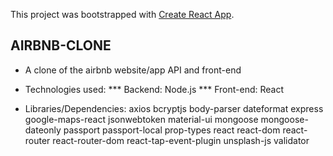 This project was bootstrapped with [Create React App](https://github.com/react-community/create-react-app).

## AIRBNB-CLONE

* A clone of the airbnb website/app API and front-end
* Technologies used:
*** Backend: Node.js
*** Front-end: React


* Libraries/Dependencies: axios
bcryptjs
body-parser
dateformat
express
google-maps-react
jsonwebtoken
material-ui
mongoose
mongoose-dateonly
passport
passport-local
prop-types
react
react-dom
react-router
react-router-dom
react-tap-event-plugin
unsplash-js
validator
